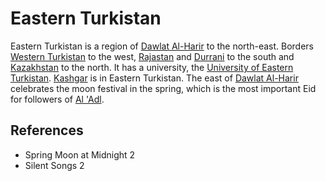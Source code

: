 # Eastern Turkistan
Eastern Turkistan is a region of [Dawlat Al-Harir](Dawlat%20Al-Harir.md) to the north-east. Borders [Western Turkistan](Western%20Turkistan.md) to the west, [Rajastan](Rajastan.md) and [Durrani](Durrani.md) to the south and [Kazakhstan](Kazakhstan.md) to the north. It has a university, the [University of Eastern Turkistan](University%20of%20Eastern%20Turkistan.md). [Kashgar](Kashgar.md) is in Eastern Turkistan. The east of [Dawlat Al-Harir](Dawlat%20Al-Harir.md) celebrates the moon festival in the spring, which is the most important Eid for followers of [Al 'Adl](Religion/Al%20Adl.md).

## References
- Spring Moon at Midnight 2
- Silent Songs 2
